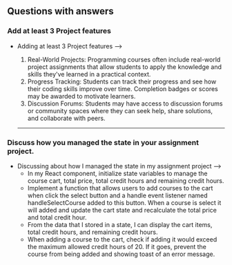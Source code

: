 ##  Questions with answers

### Add at least 3 Project features
- Adding at least 3 Project features -->
   1. Real-World Projects: Programming courses often include real-world project assignments that allow students to apply the knowledge and skills they've learned in a practical context. 
   2. Progress Tracking: Students can track their progress and see how their coding skills improve over time. Completion badges or scores may be awarded to motivate learners.
   3. Discussion Forums: Students may have access to discussion forums or community spaces where they can seek help, share solutions, and collaborate with peers.

   * * *

### Discuss how you managed the state in your assignment project.
- Discussing about how I managed the state in my assignment project -->
   * In my React component, initialize state variables to manage the course cart, total price, total credit hours and remaining credit hours.
   * Implement a function that allows users to add courses to the cart when click the select button and a handle event listener named handleSelectCourse added to this button. When a course is select it will added and update the cart state and recalculate the total price and total credit hour.
   * From the data that I stored in a state, I can display the cart items, total credit hours, and remaining credit hours.
   * When adding a course to the cart, check if adding it would exceed the maximum allowed credit hours of 20. If it goes, prevent the course from being added and showing toast of an error message.

